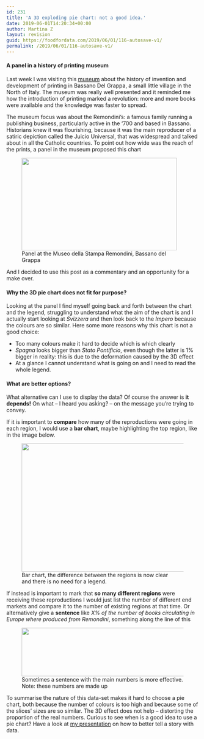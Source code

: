 ```yaml
---
id: 231
title: 'A 3D exploding pie chart: not a good idea.'
date: 2019-06-01T14:20:34+00:00
author: Martina Z
layout: revision
guid: https://foodfordata.com/2019/06/01/116-autosave-v1/
permalink: /2019/06/01/116-autosave-v1/
---
```

#### A panel in a history of printing museum

Last week I was visiting this <a rel="noreferrer noopener" aria-label=" (opens in a new tab)" href="http://www.museibassano.it/collezione/museo-della-stampa-remondini" target="_blank">museum</a> about the history of invention and development of printing in Bassano Del Grappa, a small little village in the North of Italy. The museum was really well presented and it reminded me how the introduction of printing marked a revolution: more and more books were available and the knowledge was faster to spread.

The museum focus was about the Remondini&#8217;s: a famous family running a publishing business, particularly active in the &#8216;700 and based in Bassano. Historians knew it was flourishing, because it was the main reproducer of a satiric depiction called the Juicio Universal, that was widespread and talked about in all the Catholic countries. To point out how wide was the reach of the prints, a panel in the museum proposed this chart 

<div class="wp-block-image">
  <figure class="aligncenter is-resized"><img src="http://foodfordata.com/wp-content/uploads/2019/05/IMG_20190505_170747856-e1559126539151-1024x612.jpg" alt="" class="wp-image-211" width="406" height="242" srcset="http://foodfordata.com/wp-content/uploads/2019/05/IMG_20190505_170747856-e1559126539151-1024x612.jpg 1024w, http://foodfordata.com/wp-content/uploads/2019/05/IMG_20190505_170747856-e1559126539151-300x179.jpg 300w, http://foodfordata.com/wp-content/uploads/2019/05/IMG_20190505_170747856-e1559126539151-768x459.jpg 768w" sizes="(max-width: 406px) 100vw, 406px" /><figcaption>Panel at the Museo della Stampa Remondini, Bassano del Grappa</figcaption></figure>
</div>

And I decided to use this post as a commentary and an opportunity for a make over.

#### Why the 3D pie chart does not fit for purpose?

Looking at the panel I find myself going back and forth between the chart and the legend, struggling to understand what the aim of the chart is and I actually start looking at _Svizzera_ and then look back to the _Impero_ because the colours are so similar. Here some more reasons why this chart is not a good choice:

  * Too many colours make it hard to decide which is which clearly
  * _Spagna_ looks bigger than _Stato Pontificio_, even though the latter is 1% bigger in reality: this is due to the deformation caused by the 3D effect
  * At a glance I cannot understand what is going on and I need to read the whole legend.

#### What are better options?

What alternative can I use to display the data? Of course the answer is **it depends!** On what &#8211; I heard you asking? &#8211; on the message you&#8217;re trying to convey. 

If it is important to **compare** how many of the reproductions were going in each region, I would use a **bar chart**, maybe highlighting the top region, like in the image below.

<div class="wp-block-image">
  <figure class="aligncenter is-resized"><img src="http://foodfordata.com/wp-content/uploads/2019/05/Distribution-of-prints_-the-end-markets-for-the-Remondini-Juicio-Universal.png" alt="" class="wp-image-215" width="570" height="336" srcset="http://foodfordata.com/wp-content/uploads/2019/05/Distribution-of-prints_-the-end-markets-for-the-Remondini-Juicio-Universal.png 629w, http://foodfordata.com/wp-content/uploads/2019/05/Distribution-of-prints_-the-end-markets-for-the-Remondini-Juicio-Universal-300x177.png 300w" sizes="(max-width: 570px) 100vw, 570px" /><figcaption>Bar chart, the difference between the regions is now clear<br />and there is no need for a legend.</figcaption></figure>
</div>

If instead is important to mark that **so many different regions** were receiving these reproductions I would just list the number of different end markets and compare it to the number of existing regions at that time. Or alternatively give a **sentence** like _X% of the number of books circulating in Europe where produced from Remondini_, something along the line of this

<div class="wp-block-image">
  <figure class="aligncenter is-resized"><img src="http://foodfordata.com/wp-content/uploads/2019/05/Screen-Shot-2019-05-30-at-10.12.12.png" alt="" class="wp-image-219" width="498" height="127" srcset="http://foodfordata.com/wp-content/uploads/2019/05/Screen-Shot-2019-05-30-at-10.12.12.png 640w, http://foodfordata.com/wp-content/uploads/2019/05/Screen-Shot-2019-05-30-at-10.12.12-300x77.png 300w" sizes="(max-width: 498px) 100vw, 498px" /><figcaption>Sometimes a sentence with the main numbers is more effective. Note: these numbers are made up</figcaption></figure>
</div>

To summarise the nature of this data-set makes it hard to choose a pie chart, both because the number of colours is too high and because some of the slices&#8217; sizes are so similar. The 3D effect does not help &#8211; distorting the proportion of the real numbers. Curious to see when is a good idea to use a pie chart? Have a look at <a rel="noreferrer noopener" aria-label="my presentation (opens in a new tab)" href="https://foodfordata.com/2019/02/10/how-to-tell-a-story-with-data/" target="_blank">my presentation</a> on how to better tell a story with data.